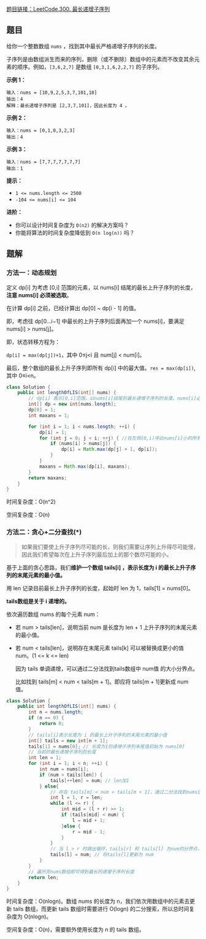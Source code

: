 [题目链接：LeetCode.300. 最长递增子序列](https://leetcode-cn.com/problems/longest-increasing-subsequence/)

## 题目

给你一个整数数组 `nums` ，找到其中最长严格递增子序列的长度。

子序列是由数组派生而来的序列，删除（或不删除）数组中的元素而不改变其余元素的顺序。例如，`[3,6,2,7]` 是数组 `[0,3,1,6,2,2,7]` 的子序列。

**示例 1：**

```
输入：nums = [10,9,2,5,3,7,101,18]
输出：4
解释：最长递增子序列是 [2,3,7,101]，因此长度为 4 。
```

**示例 2：**

```
输入：nums = [0,1,0,3,2,3]
输出：4
```

**示例 3：**

```
输入：nums = [7,7,7,7,7,7,7]
输出：1
```

**提示：**

- `1 <= nums.length <= 2500`
- `-104 <= nums[i] <= 104`

**进阶：**

- 你可以设计时间复杂度为 `O(n2)` 的解决方案吗？
- 你能将算法的时间复杂度降低到 `O(n log(n))` 吗？

## 题解

### 方法一：动态规划

定义 dp[i] 为考虑 [0,i] 范围的元素，以 nums[i] 结尾的最长上升子序列的长度，**注意 nums[i] 必须被选取**。

在计算 dp[i] 之前，已经计算出 dp[0] ~ dp[i - 1] 的值。

即，考虑往 dp[0…i−1] 中最长的上升子序列后面再加一个 nums[i]，要满足 nums[i] > nums[j]。

即，状态转移方程为：

`dp[i] = max(dp[j])+1`，其中 0≤j<i 且 num[j] < num[i]。

最后，整个数组的最长上升子序列即所有 dp[i] 中的最大值。`res = max(dp[i])`, 其中 0≤i<n。

```java
class Solution {
    public int lengthOfLIS(int[] nums) {
        // dp[i] 表示[0,i]范围，以nums[i]结尾的最长递增子序列的长度。nums[i]必须为最长递增子序列的末尾元素
        int[] dp = new int[nums.length];
        dp[0] = 1;
        int maxans = 1;

        for (int i = 1; i < nums.length; ++i) {
            dp[i] = 1;
            for (int j = 0; j < i; ++j) { //在左侧[0,i)中比nums[i]小的所有元素中，找出最大的dp[j]序列长度
                if (nums[i] > nums[j]) {
                    dp[i] = Math.max(dp[j] + 1, dp[i]);
                }
            }
            maxans = Math.max(dp[i], maxans);
        }
        return maxans;
    }
}
```

时间复杂度：O(n^2)

空间复杂度：O(n)

### 方法二：贪心+二分查找(*)

> 如果我们要使上升子序列尽可能的长，则我们需要让序列上升得尽可能慢，因此我们希望每次在上升子序列最后加上的那个数尽可能的小。

基于上面的贪心思路，我们**维护一个数组 tails[i] ，表示长度为 i 的最长上升子序列的末尾元素的最小值。**

用 len 记录目前最长上升子序列的长度，起始时 len 为 1，tails[1] = nums[0]。

**tails数组是关于 i 递增的。**

依次遍历数组 nums 的每个元素 num：

* 若 num > tails[len]，说明当前 num 是长度为 len + 1 上升子序列的末尾元素的最小值。

* 若 num < tails[len]，说明存在末尾元素 tails[k] 可以被替换成更小的值 num。(1 <= k <= len)

  因为 tails 单调递增，可以通过二分法找到tails数组中 num值 的大小分界点。

  比如找到 tails[m] < num < tails[m + 1]。即应将 tails[m + 1]更新成 num 值。

```java
class Solution {
    public int lengthOfLIS(int[] nums) {
        int n = nums.length;
        if (n == 0) {
            return 0;
        }
        // tails[i]表示长度为 i 的最长上升子序列的末尾元素的最小值
        int[] tails = new int[n + 1];
        tails[1] = nums[0]; // 长度为1的递增子序列末尾值初始为 nums[0]
        // 当前的最长递增子序列的长度
        int len = 1;
        for (int i = 1; i < n; ++i) {
            int num = nums[i];
            if (num > tails[len]) {
                tails[++len] = num; // len加1
            } else{
                // 存在 tails[m] < num < tails[m + 1]，通过二分法找到nums值的大小分界点
                int l = 1, r = len;
                while (l <= r) {
                    int mid = (l + r) >> 1;
                    if (tails[mid] < num) {
                        l = mid + 1;
                    }else {
                        r = mid - 1;
                    }
                }
                // 当 l > r 时跳出循环，tails[r] 和 tails[l] 为num的分界点，tails[l]为大于num的较小值
                tails[l] = num; // 将tails[l]更新为 num
            }
        }
        // 遍历完nums数组即可得到最长的递增子序列长度
        return len;
    }
}
```

时间复杂度：O(nlogn)。数组 nums 的长度为 n，我们依次用数组中的元素去更新 tails 数组，而更新 tails 数组时需要进行 O(logn) 的二分搜索，所以总时间复杂度为 O(nlogn)。

空间复杂度：O(n)，需要额外使用长度为 n 的 tails 数组。

